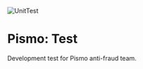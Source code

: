 ![UnitTest](https://github.com/vinyguedess/pismo-test/actions/workflows/unit_test.yml/badge.svg)

# Pismo: Test
Development test for Pismo anti-fraud team.
